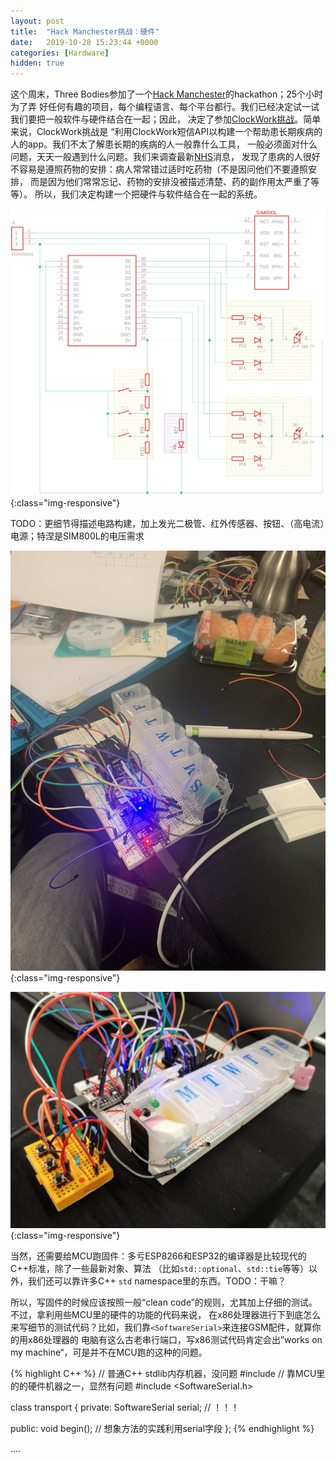 ```yaml
---
layout: post
title:  "Hack Manchester挑战：硬件"
date:   2019-10-28 15:23:44 +0000
categories: [Hardware]
hidden: true
---
```

这个周末，Three Bodies参加了一个[Hack Manchester](https://www.hac100.com/event/HM2019/)的hackathon；25个小时为了弄
好任何有趣的项目，每个编程语言、每个平台都行。我们已经决定试一试我们要把一般软件与硬件结合在一起；因此，
决定了参加[ClockWork挑战](https://www.clockworksms.com/blog/hack-manchester-2019/)。简单来说，ClockWork挑战是
“利用ClockWork短信API以构建一个帮助患长期疾病的人的app。我们不太了解患长期的疾病的人一般靠什么工具，
一般必须面对什么问题，天天一般遇到什么问题。我们来调查最新[NHS](https://www.england.nhs.uk/)消息，
发现了患病的人很好不容易是遵照药物的安排：病人常常错过适时吃药物（不是因问他们不要遵照安排，
而是因为他们常常忘记、药物的安排没被描述清楚、药的副作用太严重了等等）。
所以，我们决定构建一个把硬件与软件结合在一起的系统。

![基础电路构建](/assets/2019-10-28-hackmanchester/b0.png){:class="img-responsive"}

TODO：更细节得描述电路构建，加上发光二极管、红外传感器、按钮、（高电流）电源；特涅是SIM800L的电压需求

![第一版](/assets/2019-10-28-hackmanchester/step0.jpeg){:class="img-responsive"}

![第二版](/assets/2019-10-28-hackmanchester/step1.jpeg){:class="img-responsive"}

当然，还需要给MCU跑固件：多亏ESP8266和ESP32的编译器是比较现代的C++标准，除了一些最新对象、算法
（比如`std::optional`、`std::tie`等等）以外，我们还可以靠许多C++ `std` namespace里的东西。TODO：干嘛？

所以，写固件的时候应该按照一般“clean code”的规则，尤其加上仔细的测试。不过，拿利用些MCU里的硬件的功能的代码来说，
在x86处理器进行下到底怎么来写细节的测试代码？比如，我们靠`<SoftwareSerial>`来连接GSM配件，就算你的用x86处理器的
电脑有这么古老串行端口，写x86测试代码肯定会出”works on my machine“，可是并不在MCU跑的这种的问题。

{% highlight C++ %}
// 普通C++ stdlib内存机器，没问题
#include <memory> 
// 靠MCU里的的硬件机器之一，显然有问题
#include <SoftwareSerial.h>

class transport {
private:
    SoftwareSerial serial; // ！！！
    
public:
    void begin(); // 想象方法的实践利用serial字段
};
{% endhighlight %}

....